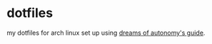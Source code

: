 # dotfiles

my dotfiles for arch linux set up using [dreams of autonomy's guide](https://www.youtube.com/watch?v=y6XCebnB9gs).
